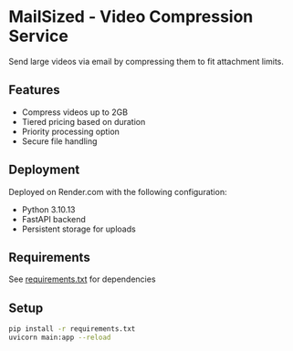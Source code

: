 # MailSized - Video Compression Service

Send large videos via email by compressing them to fit attachment limits.

## Features
- Compress videos up to 2GB
- Tiered pricing based on duration
- Priority processing option
- Secure file handling

## Deployment
Deployed on Render.com with the following configuration:
- Python 3.10.13
- FastAPI backend
- Persistent storage for uploads

## Requirements
See [requirements.txt](requirements.txt) for dependencies

## Setup
```bash
pip install -r requirements.txt
uvicorn main:app --reload